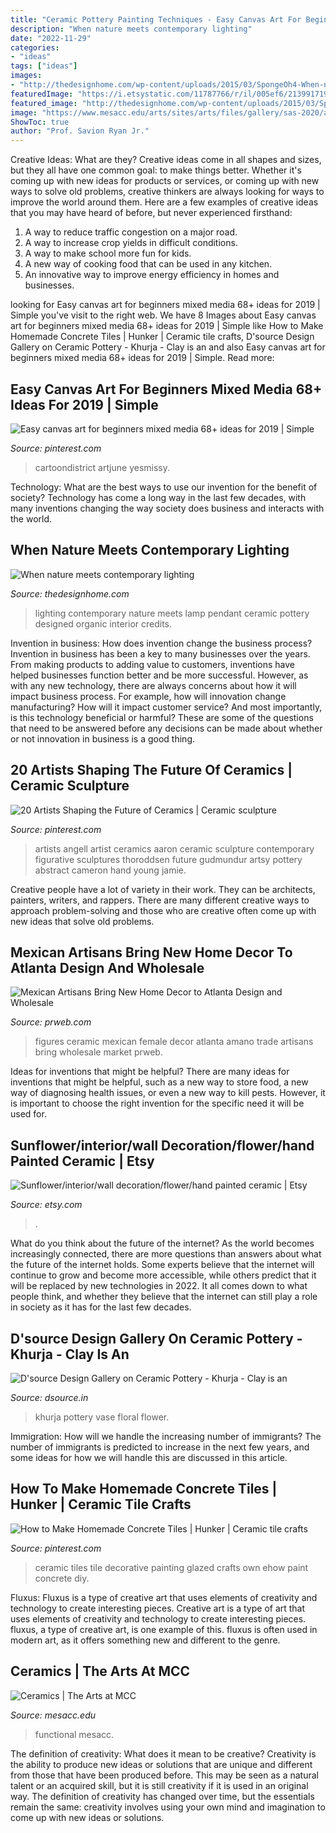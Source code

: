 ```yaml
---
title: "Ceramic Pottery Painting Techniques - Easy Canvas Art For Beginners Mixed Media 68+ Ideas For 2019"
description: "When nature meets contemporary lighting"
date: "2022-11-29"
categories:
- "ideas"
tags: ["ideas"]
images:
- "http://thedesignhome.com/wp-content/uploads/2015/03/SpongeOh4-When-nature-meets-contemporary-lighting.jpg"
featuredImage: "https://i.etsystatic.com/11787766/r/il/005ef6/2139917190/il_1588xN.2139917190_rux1.jpg"
featured_image: "http://thedesignhome.com/wp-content/uploads/2015/03/SpongeOh4-When-nature-meets-contemporary-lighting.jpg"
image: "https://www.mesacc.edu/arts/sites/arts/files/gallery/sas-2020/artwork/nature2.jpg"
ShowToc: true
author: "Prof. Savion Ryan Jr."
---
```



Creative Ideas: What are they?
Creative ideas come in all shapes and sizes, but they all have one common goal: to make things better. Whether it's coming up with new ideas for products or services, or coming up with new ways to solve old problems, creative thinkers are always looking for ways to improve the world around them. Here are a few examples of creative ideas that you may have heard of before, but never experienced firsthand: 
1. A way to reduce traffic congestion on a major road.
2. A way to increase crop yields in difficult conditions.
3. A way to make school more fun for kids.
4. A new way of cooking food that can be used in any kitchen.
5. An innovative way to improve energy efficiency in homes and businesses.

	

		
looking for Easy canvas art for beginners mixed media 68+ ideas for 2019 | Simple you've visit to the right web. We have 8 Images about Easy canvas art for beginners mixed media 68+ ideas for 2019 | Simple like How to Make Homemade Concrete Tiles | Hunker | Ceramic tile crafts, D&#039;source Design Gallery on Ceramic Pottery - Khurja - Clay is an and also Easy canvas art for beginners mixed media 68+ ideas for 2019 | Simple. Read more:
		
    
## Easy Canvas Art For Beginners Mixed Media 68+ Ideas For 2019 | Simple

<img loading=lazy src="https://i.pinimg.com/736x/a8/1c/f7/a81cf7285d1771159bb9a7a87b0295ac.jpg" onerror="this.onerror=null;this.src='https://tse1.mm.bing.net/th?id=OIP.a1ZchsDZ6NwIK1rJGEsqWgAAAA&amp;pid=15.1';" alt="Easy canvas art for beginners mixed media 68+ ideas for 2019 | Simple">

_Source: pinterest.com_

>cartoondistrict artjune yesmissy. 

	

Technology: What are the best ways to use our invention for the benefit of society?
Technology has come a long way in the last few decades, with many inventions changing the way society does business and interacts with the world.

    
## When Nature Meets Contemporary Lighting

<img loading=lazy src="http://thedesignhome.com/wp-content/uploads/2015/03/SpongeOh4-When-nature-meets-contemporary-lighting.jpg" onerror="this.onerror=null;this.src='https://tse4.mm.bing.net/th?id=OIP.IPKaIXHFq15xvO4NXwm7GwHaLH&amp;pid=15.1';" alt="When nature meets contemporary lighting">

_Source: thedesignhome.com_

>lighting contemporary nature meets lamp pendant ceramic pottery designed organic interior credits. 

	

Invention in business: How does invention change the business process?
Invention in business has been a key to many businesses over the years. From making products to adding value to customers, inventions have helped businesses function better and be more successful. However, as with any new technology, there are always concerns about how it will impact business process. For example, how will innovation change manufacturing? How will it impact customer service? And most importantly, is this technology beneficial or harmful? These are some of the questions that need to be answered before any decisions can be made about whether or not innovation in business is a good thing.

    
## 20 Artists Shaping The Future Of Ceramics | Ceramic Sculpture

<img loading=lazy src="https://i.pinimg.com/736x/3a/6e/27/3a6e27d9299f882f3c984e140807093d--wow-art-contemporary-artists.jpg" onerror="this.onerror=null;this.src='https://tse4.mm.bing.net/th?id=OIP.vVHT2h2MH_r7h4uRAI6DbgHaJ3&amp;pid=15.1';" alt="20 Artists Shaping the Future of Ceramics | Ceramic sculpture">

_Source: pinterest.com_

>artists angell artist ceramics aaron ceramic sculpture contemporary figurative sculptures thoroddsen future gudmundur artsy pottery abstract cameron hand young jamie. 

	

Creative people have a lot of variety in their work. They can be architects, painters, writers, and rappers. There are many different creative ways to approach problem-solving and those who are creative often come up with new ideas that solve old problems.

    
## Mexican Artisans Bring New Home Decor To Atlanta Design And Wholesale

<img loading=lazy src="http://ww1.prweb.com/prfiles/2012/06/19/9593821/NoMas2ceramic.jpg" onerror="this.onerror=null;this.src='https://tse1.mm.bing.net/th?id=OIP.7mvecKpYoBq-Srj9-yEETgHaQl&amp;pid=15.1';" alt="Mexican Artisans Bring New Home Decor to Atlanta Design and Wholesale">

_Source: prweb.com_

>figures ceramic mexican female decor atlanta amano trade artisans bring wholesale market prweb. 

	

Ideas for inventions that might be helpful?
There are many ideas for inventions that might be helpful, such as a new way to store food, a new way of diagnosing health issues, or even a new way to kill pests. However, it is important to choose the right invention for the specific need it will be used for.

    
## Sunflower/interior/wall Decoration/flower/hand Painted Ceramic | Etsy

<img loading=lazy src="https://i.etsystatic.com/11787766/r/il/005ef6/2139917190/il_1588xN.2139917190_rux1.jpg" onerror="this.onerror=null;this.src='https://tse3.mm.bing.net/th?id=OIP.ziQ05JIa2FNKe_baVDmsOQHaGI&amp;pid=15.1';" alt="Sunflower/interior/wall decoration/flower/hand painted ceramic | Etsy">

_Source: etsy.com_

>. 

	

What do you think about the future of the internet?
As the world becomes increasingly connected, there are more questions than answers about what the future of the internet holds. Some experts believe that the internet will continue to grow and become more accessible, while others predict that it will be replaced by new technologies in 2022. It all comes down to what people think, and whether they believe that the internet can still play a role in society as it has for the last few decades.

    
## D&#039;source Design Gallery On Ceramic Pottery - Khurja - Clay Is An

<img loading=lazy src="http://www.dsource.in/sites/default/files/gallery/18747/11.jpg" onerror="this.onerror=null;this.src='https://tse4.mm.bing.net/th?id=OIP.x3oBBuy4MD-enXjUd-NEtgHaE8&amp;pid=15.1';" alt="D&#039;source Design Gallery on Ceramic Pottery - Khurja - Clay is an">

_Source: dsource.in_

>khurja pottery vase floral flower. 

	

Immigration: How will we handle the increasing number of immigrants?
The number of immigrants is predicted to increase in the next few years, and some ideas for how we will handle this are discussed in this article.

    
## How To Make Homemade Concrete Tiles | Hunker | Ceramic Tile Crafts

<img loading=lazy src="https://i.pinimg.com/736x/eb/dd/97/ebdd97eb54398bfe723bf090dc01059d--concrete-tiles-glazed-ceramic.jpg" onerror="this.onerror=null;this.src='https://tse2.mm.bing.net/th?id=OIP.kEOlwMld7CScxKLvieluCgHaHa&amp;pid=15.1';" alt="How to Make Homemade Concrete Tiles | Hunker | Ceramic tile crafts">

_Source: pinterest.com_

>ceramic tiles tile decorative painting glazed crafts own ehow paint concrete diy. 

	

Fluxus: Fluxus is a type of creative art that uses elements of creativity and technology to create interesting pieces.
Creative art is a type of art that uses elements of creativity and technology to create interesting pieces. fluxus, a type of creative art, is one example of this. fluxus is often used in modern art, as it offers something new and different to the genre.

    
## Ceramics | The Arts At MCC

<img loading=lazy src="https://www.mesacc.edu/arts/sites/arts/files/gallery/sas-2020/artwork/nature2.jpg" onerror="this.onerror=null;this.src='https://tse4.mm.bing.net/th?id=OIP.RAhSBOfQssVTIPqf4XEgWgHaLC&amp;pid=15.1';" alt="Ceramics | The Arts at MCC">

_Source: mesacc.edu_

>functional mesacc. 

	

The definition of creativity: What does it mean to be creative?
Creativity is the ability to produce new ideas or solutions that are unique and different from those that have been produced before. This may be seen as a natural talent or an acquired skill, but it is still creativity if it is used in an original way. The definition of creativity has changed over time, but the essentials remain the same: creativity involves using your own mind and imagination to come up with new ideas or solutions.

